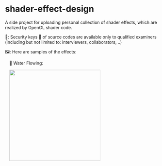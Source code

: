 # shader-effect-design
A side project for uploading personal collection of shader effects, which are realized by OpenGL shader code.

🔐: Security keys 🔑 of source codes are available only to qualified examiners (including but not limited to: interviewers, collaborators, ..) 

🖼️: Here are samples of the effects:

&emsp;💠 Water Flowing:
   
&emsp;<img src="Water_Flowing/Water_Flowing.gif" width="300"/>
